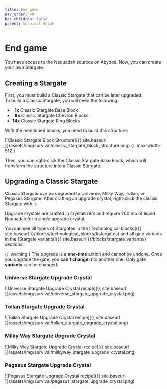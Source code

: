 ```yaml
---
title: End game
nav_order: 40
has_children: false
parent: Survival Guide
---
```


# End game

You have access to the Naquadah sources on Abydos.
Now, you can create your own Stargate.

## Creating a Stargate
First, you must build a Classic Stargate that can be later upgraded.  
To build a Classic Stargate, you will need the following:
- **&ensp;1x** Classic Stargate Base Block
- **&ensp;9x** Classic Stargate Chevron Blocks
- **14x** Classic Stargate Ring Blocks

With the mentioned blocks, you need to build this structure:

![Classic Stargate Block Structure]({{ site.baseurl }}/assets/img/survival/classic_stargate_block_structure.png)
{: .max-width-512 }

Then, you can right-click the Classic Stargate Base Block, which will transform the structure into a Classic Stargate.

## Upgrading a Classic Stargate
Classic Stargate can be upgraded to Universe, Milky Way, Tollan, or Pegasus Stargate. 
After crafting an upgrade crystal, right-click the classic Stargate with it.

Upgrade crystals are crafted in crystallizers and require 200 mb of liquid Naquadah for a single upgrade crystal.

You can see all types of Stargates in the [Technological blocks]({{ site.baseurl }}/blocks/technological_blocks/#stargates) and all gate variants in the [Stargate variants]({{ site.baseurl }}/blocks/stargate_variants/) sections.

{: .warning }
The upgrade is a **one-time** action and cannot be undone.
Once you upgrade the gate, you **can't change it** to another one.
Only gate **variants** can be changed.

### Universe Stargate Upgrade Crystal
![Universe Stargate Upgrade Crystal recipe]({{ site.baseurl }}/assets/img/survival/universe_stargate_upgrade_crystal.png)

### Tollan Stargate Upgrade Crystal
![Tollan Stargate Upgrade Crystal recipe]({{ site.baseurl }}/assets/img/survival/tollan_stargate_upgrade_crystal.png)

### Milky Way Stargate Upgrade Crystal
![Milky Way Stargate Upgrade Crystal recipe]({{ site.baseurl }}/assets/img/survival/milkyway_stargate_upgrade_crystal.png)

### Pegasus Stargate Upgrade Crystal
![Pegasus Stargate Upgrade Crystal recipe]({{ site.baseurl }}/assets/img/survival/pegasus_stargate_upgrade_crystal.png)

